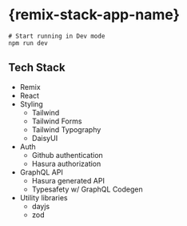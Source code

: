 # {remix-stack-app-name}

```
# Start running in Dev mode
npm run dev
```

## Tech Stack

- Remix
- React
- Styling
  - Tailwind
  - Tailwind Forms
  - Tailwind Typography
  - DaisyUI
- Auth
  - Github authentication
  - Hasura authorization
- GraphQL API
  - Hasura generated API
  - Typesafety w/ GraphQL Codegen
- Utility libraries
  - dayjs
  - zod
